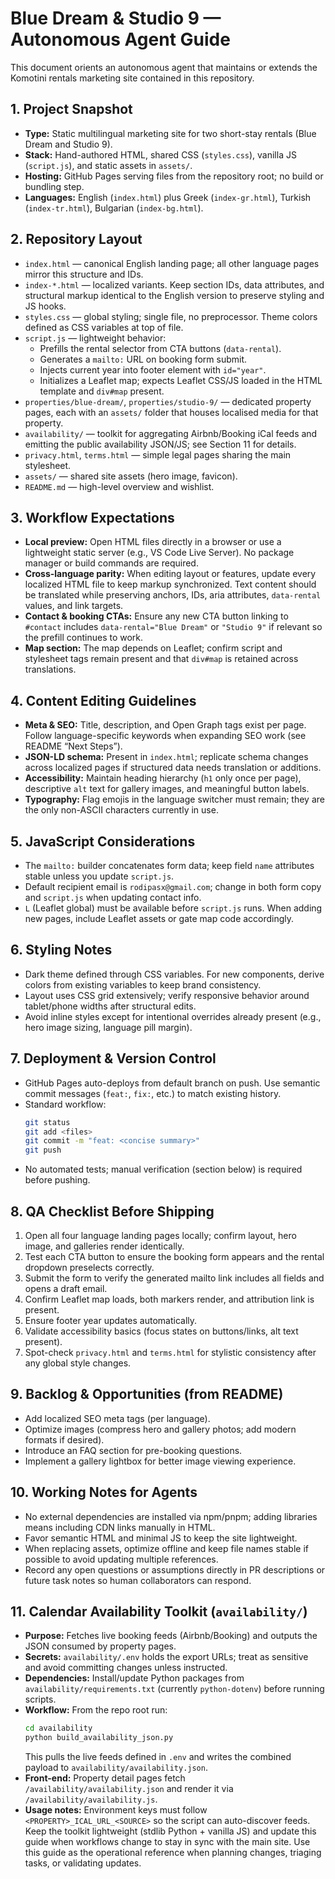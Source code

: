 # Blue Dream & Studio 9 — Autonomous Agent Guide

This document orients an autonomous agent that maintains or extends the Komotini rentals marketing site contained in this repository.

## 1. Project Snapshot

- **Type:** Static multilingual marketing site for two short-stay rentals (Blue Dream and Studio 9).
- **Stack:** Hand-authored HTML, shared CSS (`styles.css`), vanilla JS (`script.js`), and static assets in `assets/`.
- **Hosting:** GitHub Pages serving files from the repository root; no build or bundling step.
- **Languages:** English (`index.html`) plus Greek (`index-gr.html`), Turkish (`index-tr.html`), Bulgarian (`index-bg.html`).

## 2. Repository Layout

- `index.html` — canonical English landing page; all other language pages mirror this structure and IDs.
- `index-*.html` — localized variants. Keep section IDs, data attributes, and structural markup identical to the English version to preserve styling and JS hooks.
- `styles.css` — global styling; single file, no preprocessor. Theme colors defined as CSS variables at top of file.
- `script.js` — lightweight behavior:
  - Prefills the rental selector from CTA buttons (`data-rental`).
  - Generates a `mailto:` URL on booking form submit.
  - Injects current year into footer element with `id="year"`.
  - Initializes a Leaflet map; expects Leaflet CSS/JS loaded in the HTML template and `div#map` present.
- `properties/blue-dream/`, `properties/studio-9/` — dedicated property pages, each with an `assets/` folder that houses localised media for that property.
- `availability/` — toolkit for aggregating Airbnb/Booking iCal feeds and emitting the public availability JSON/JS; see Section 11 for details.
- `privacy.html`, `terms.html` — simple legal pages sharing the main stylesheet.
- `assets/` — shared site assets (hero image, favicon).
- `README.md` — high-level overview and wishlist.

## 3. Workflow Expectations

- **Local preview:** Open HTML files directly in a browser or use a lightweight static server (e.g., VS Code Live Server). No package manager or build commands are required.
- **Cross-language parity:** When editing layout or features, update every localized HTML file to keep markup synchronized. Text content should be translated while preserving anchors, IDs, aria attributes, `data-rental` values, and link targets.
- **Contact & booking CTAs:** Ensure any new CTA button linking to `#contact` includes `data-rental="Blue Dream"` or `"Studio 9"` if relevant so the prefill continues to work.
- **Map section:** The map depends on Leaflet; confirm script and stylesheet tags remain present and that `div#map` is retained across translations.

## 4. Content Editing Guidelines

- **Meta & SEO:** Title, description, and Open Graph tags exist per page. Follow language-specific keywords when expanding SEO work (see README “Next Steps”).
- **JSON-LD schema:** Present in `index.html`; replicate schema changes across localized pages if structured data needs translation or additions.
- **Accessibility:** Maintain heading hierarchy (`h1` only once per page), descriptive `alt` text for gallery images, and meaningful button labels.
- **Typography:** Flag emojis in the language switcher must remain; they are the only non-ASCII characters currently in use.

## 5. JavaScript Considerations

- The `mailto:` builder concatenates form data; keep field `name` attributes stable unless you update `script.js`.
- Default recipient email is `rodipasx@gmail.com`; change in both form copy and `script.js` when updating contact info.
- `L` (Leaflet global) must be available before `script.js` runs. When adding new pages, include Leaflet assets or gate map code accordingly.

## 6. Styling Notes

- Dark theme defined through CSS variables. For new components, derive colors from existing variables to keep brand consistency.
- Layout uses CSS grid extensively; verify responsive behavior around tablet/phone widths after structural edits.
- Avoid inline styles except for intentional overrides already present (e.g., hero image sizing, language pill margin).

## 7. Deployment & Version Control

- GitHub Pages auto-deploys from default branch on push. Use semantic commit messages (`feat:`, `fix:`, etc.) to match existing history.
- Standard workflow:
  ```bash
  git status
  git add <files>
  git commit -m "feat: <concise summary>"
  git push
  ```
- No automated tests; manual verification (section below) is required before pushing.

## 8. QA Checklist Before Shipping

1. Open all four language landing pages locally; confirm layout, hero image, and galleries render identically.
2. Test each CTA button to ensure the booking form appears and the rental dropdown preselects correctly.
3. Submit the form to verify the generated mailto link includes all fields and opens a draft email.
4. Confirm Leaflet map loads, both markers render, and attribution link is present.
5. Ensure footer year updates automatically.
6. Validate accessibility basics (focus states on buttons/links, alt text present).
7. Spot-check `privacy.html` and `terms.html` for stylistic consistency after any global style changes.

## 9. Backlog & Opportunities (from README)

- Add localized SEO meta tags (per language).
- Optimize images (compress hero and gallery photos; add modern formats if desired).
- Introduce an FAQ section for pre-booking questions.
- Implement a gallery lightbox for better image viewing experience.

## 10. Working Notes for Agents

- No external dependencies are installed via npm/pnpm; adding libraries means including CDN links manually in HTML.
- Favor semantic HTML and minimal JS to keep the site lightweight.
- When replacing assets, optimize offline and keep file names stable if possible to avoid updating multiple references.
- Record any open questions or assumptions directly in PR descriptions or future task notes so human collaborators can respond.

## 11. Calendar Availability Toolkit (`availability/`)

- **Purpose:** Fetches live booking feeds (Airbnb/Booking) and outputs the JSON consumed by property pages.
- **Secrets:** `availability/.env` holds the export URLs; treat as sensitive and avoid committing changes unless instructed.
- **Dependencies:** Install/update Python packages from `availability/requirements.txt` (currently `python-dotenv`) before running scripts.
- **Workflow:** From the repo root run:
  ```bash
  cd availability
  python build_availability_json.py
  ```
  This pulls the live feeds defined in `.env` and writes the combined payload to `availability/availability.json`.
- **Front-end:** Property detail pages fetch `/availability/availability.json` and render it via `/availability/availability.js`.
- **Usage notes:** Environment keys must follow `<PROPERTY>_ICAL_URL_<SOURCE>` so the script can auto-discover feeds. Keep the toolkit lightweight (stdlib Python + vanilla JS) and update this guide when workflows change to stay in sync with the main site.
Use this guide as the operational reference when planning changes, triaging tasks, or validating updates.
